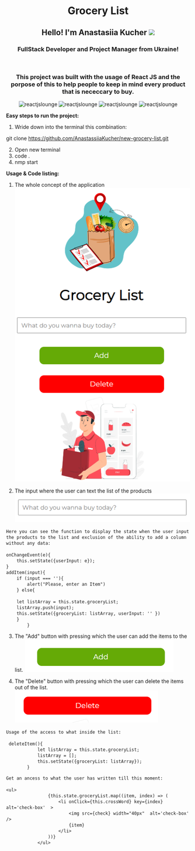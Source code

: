 <h1 align="center"> <b>Grocery List</b></h1>

<h2 align="center">Hello! I'm Anastasiia Kucher 
<img src="https://github.com/blackcater/blackcater/raw/main/images/Hi.gif" height="32"/></h2>

<h3 align="center">FullStack Developer and Project Manager from Ukraine!</h3>
<br> 
<h3 align="center">This project was built with the usage of React JS and the porpose of this to help people to keep in mind every product that is nececcary to buy.</h3>  
<div align="center">

![reactjslounge ](https://img.shields.io/badge/-ReactJs-61DAFB?logo=react&logoColor=white) 
![reactjslounge](https://img.shields.io/badge/HTML-5-orange)
![reactjslounge](https://img.shields.io/badge/CSS-3-blue)
![reactjslounge](https://img.shields.io/badge/Git-orange)
</div>

<p> <b> Easy steps to run the project:</b> </p> 

1. Wride down into the terminal this combination:

 git clone https://github.com/AnastassiiaKucher/new-grocery-list.git

2. Open new terminal
3. code .
4. nmp start

<p> <b> Usage & Code listing: </b></p>

1. The whole concept of the application
![haupt](/readmephoto/one.PNG )

2. The input where the user can text the list of the products
![haupt](/readmephoto/input.PNG )

```
Here you can see the function to display the state when the user input the products to the list and exclusion of the ability to add a column without any data:

onChangeEvent(e){
    this.setState({userInput: e});
}
addItem(input){
    if (input === ''){
        alert("Please, enter an Item")
    } else{

    let listArray = this.state.groceryList;
    listArray.push(input);
    this.setState({groceryList: listArray, userInput: '' })
    }
        }
```

3. The "Add" button with pressing which the user can add the items to the list.
    ![haupt](/readmephoto/add.PNG)

4. The "Delete" button with pressing which the user can delete the items out of the list.
![haupt](/readmephoto/delete.PNG) 

```
Usage of the access to what inside the list:

 deleteItem(){
            let listArray = this.state.groceryList;
            listArray = [];
            this.setState({groceryList: listArray});
        }
```
```
Get an ancess to what the user has written till this moment:

<ul>
                {this.state.groceryList.map((item, index) => (
                    <li onClick={this.crossWord} key={index} alt='check-box'  >
                        <img src={check} width="40px"  alt='check-box' /> 
                        {item}
                    </li>
                ))}
            </ul>
```